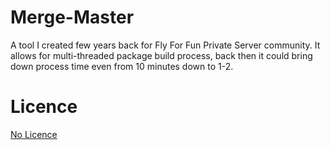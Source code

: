 # Merge-Master
A tool I created few years back for Fly For Fun Private Server community. It allows for multi-threaded package build process, back then it could bring down process time even from 10 minutes down to 1-2.

# Licence
[No Licence](https://choosealicense.com/no-permission/)
